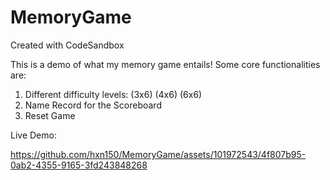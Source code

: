 # MemoryGame
Created with CodeSandbox

This is a demo of what my memory game entails! Some core functionalities are:
1. Different difficulty levels: (3x6) (4x6) (6x6)
2. Name Record for the Scoreboard
3. Reset Game


Live Demo: 


https://github.com/hxn150/MemoryGame/assets/101972543/4f807b95-0ab2-4355-9165-3fd243848268




